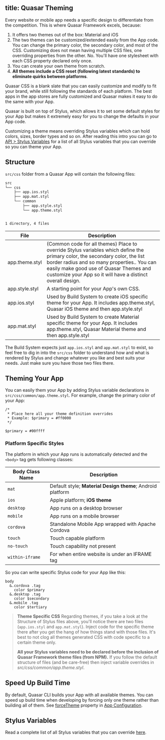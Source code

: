 title: Quasar Theming
---
Every website or mobile app needs a specific design to differentiate from the competition. This is where Quasar Framework excels, because:

1. It offers two themes out of the box: Material and iOS
2. The two themes can be customized/extended easily from the App code. You can change the primary color, the secondary color, and most of the CSS. Customizing does not mean having multiple CSS files, one overriding properties from the other. No. You'll have one stylesheet with each CSS property declared only once.
3. You can create your own theme from scratch.
4. **All themes include a CSS reset (following latest standards) to eliminate quirks between platforms**.

Quasar CSS is a blank slate that you can easily customize and modify to fit your brand, while still following the standards of each platform. The best apps in the app stores are fully customized and Quasar makes it easy to do the same with your App.

Quasar is built on top of Stylus, which allows it to set some default styles for your App but makes it extremely easy for you to change the defaults in your App code.

Customizing a theme means overriding Stylus variables which can hold colors, sizes, border types and so on. After reading this intro you can go to [API &gt; Stylus Variables](/api/css-stylus-variables.html) for a list of all Stylus variables that you can override so you can theme your App.

## Structure

`src/css` folder from a Quasar App will contain the following files:

``` bash
src
└── css
    ├── app.ios.styl
    ├── app.mat.styl
    └── common
        ├── app.style.styl
        └── app.theme.styl


1 directory, 4 files
```

| File | Description |
| --- | --- |
| app.theme.styl | (Common code for all themes) Place to override Stylus variables which define the primary color, the secondary color, the list border radius and so many properties.. You can easily make good use of Quasar Themes and customize your App so it will have a distinct overall design. |
| app.style.styl | A starting point for your App's own CSS. |
| app.ios.styl | Used by Build System to create iOS specific theme for your App. It includes app.theme.styl, Quasar iOS theme and then app.style.styl |
| app.mat.styl | Used by Build System to create Material specific theme for your App. It includes app.theme.styl, Quasar Material theme and then app.style.styl |

The Build System expects just `app.ios.styl` and `app.mat.styl` to exist, so feel free to dig in into the `src/css` folder to understand how and what is rendered by Stylus and change whatever you like and best suits your needs. Just make sure you have those two files there.

## Theming Your App

You can easily them your App by adding Stylus variable declarations in `src/css/common/app.theme.styl`. For example, change the primary color of your App:

``` stylus
/*
 * Place here all your theme definition overrides
 * Example: $primary = #ff0000
 */

$primary = #00ffff
```

### Platform Specific Styles

The platform in which your App runs is automatically detected and the `<body>` tag gets following classes:

| Body Class Name | Description |
| --- | --- |
| `mat` | Default style; **Material Design theme**; Android platform |
| `ios` | Apple platform; **iOS theme** |
| `desktop` | App runs on a desktop browser |
| `mobile` | App runs on a mobile browser |
| `cordova` | Standalone Mobile App wrapped with Apache Cordova |
| `touch` | Touch capable platform |
| `no-touch` | Touch capability not present |
| `within-iframe` | For when entire website is under an IFRAME tag |

So you can write specific Stylus code for your App like this:

``` stylus
body
  &.cordova .tag
    color $primary
  &.desktop .tag
    color $secondary
  &.mobile .tag
    color $tertiary
```

> **Theme Specific CSS**
> Regarding themes, if you take a look at the Structure of Stylus files above, you'll notice there are two files (`app.ios.styl` and `app.mat.styl`). Inject code for the specific theme there after you get the hang of how things stand with those files. It's best to not clog all themes generated CSS with code specific to a certain theme only.
>
> **All your Stylus variables need to be declared before the inclusion of Quasar Framework theme files (from NPM).** If you follow the default structure of files (and be care-free) then inject variable overrides in *src/css/common/app.theme.styl*.

## Speed Up Build Time

By default, Quasar CLI builds your App with all available themes. You can speed up build time when developing by forcing only one theme rather than building all of them. See [forceTheme](/guide/quasar-app-configuration.html#‘forceTheme’-String) property in [App Configuration](/guide/quasar-app-configuration.html).

## Stylus Variables

Read a complete list of all Stylus variables that you can override [here](/api/css-stylus-variables.html).
